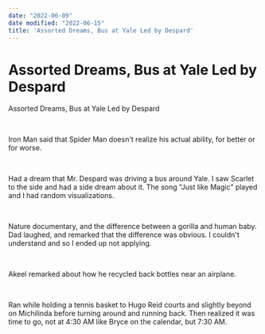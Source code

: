 ```yaml
---
date: "2022-06-09"
date modified: "2022-06-15"
title: 'Assorted Dreams, Bus at Yale Led by Despard'
---
```


# Assorted Dreams, Bus at Yale Led by Despard
Assorted Dreams, Bus at Yale Led by Despard

 

Iron Man said that Spider Man doesn't realize his actual ability, for better or for worse.

 

Had a dream that Mr. Despard was driving a bus around Yale. I saw Scarlet to the side and had a side dream about it. The song "Just like Magic" played and I had random visualizations.

 

Nature documentary, and the difference between a gorilla and human baby. Dad laughed, and remarked that the difference was obvious. I couldn't understand and so I ended up not applying.

 

Akeel remarked about how he recycled back bottles near an airplane.

 

Ran while holding a tennis basket to Hugo Reid courts and slightly beyond on Michilinda before turning around and running back. Then realized it was time to go, not at 4:30 AM like Bryce on the calendar, but 7:30 AM.
